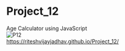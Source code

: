 # Project_12
Age Calculator using JavaScript
<br>
![P12](https://github.com/riteshvijayjadhav/Project_12/assets/121049948/90a92b58-75cf-49b0-9361-fdad56bb2a23)
<br>
https://riteshvijayjadhav.github.io/Project_12/
